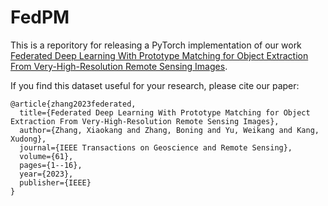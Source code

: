# FedPM

This is a reporitory for releasing a PyTorch implementation of our work [Federated Deep Learning With Prototype Matching for Object Extraction From Very-High-Resolution Remote Sensing Images](https://ieeexplore.ieee.org/abstract/document/10041939).


If you find this dataset useful for your research, please cite our paper:
```
@article{zhang2023federated,
  title={Federated Deep Learning With Prototype Matching for Object Extraction From Very-High-Resolution Remote Sensing Images},
  author={Zhang, Xiaokang and Zhang, Boning and Yu, Weikang and Kang, Xudong},
  journal={IEEE Transactions on Geoscience and Remote Sensing},
  volume={61},
  pages={1--16},
  year={2023},
  publisher={IEEE}
}
```
